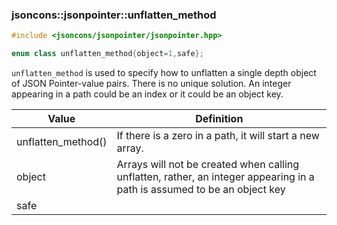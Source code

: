 ### jsoncons::jsonpointer::unflatten_method

```c++
#include <jsoncons/jsonpointer/jsonpointer.hpp>

enum class unflatten_method{object=1,safe};
```
`unflatten_method` is used to specify how to unflatten a single depth 
object of JSON Pointer-value pairs. There is no unique solution.
An integer appearing in a path could be an index or it could be an object key.

Value      |Definition
-----------|-----------
unflatten_method()|If there is a zero in a path, it will start a new array.
object|Arrays will not be created when calling unflatten, rather, an integer appearing in a path is assumed to be an object key
safe|

